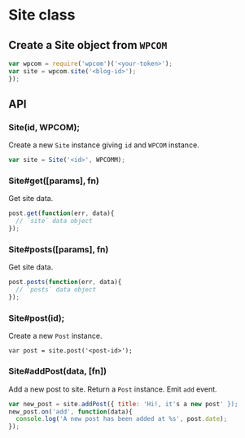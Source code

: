 

# Site class

## Create a Site object from `WPCOM`

```js
var wpcom = require('wpcom')('<your-token>');
var site = wpcom.site('<blog-id>');
});
```

## API

### Site(id, WPCOM);

Create a new `Site` instance giving `id` and `WPCOM` instance.

```js
var site = Site('<id>', WPCOMM);
```

### Site#get([params], fn)

Get site data.

```js
post.get(function(err, data){
  // `site` data object
});
```

### Site#posts([params], fn)

Get site data.

```js
post.posts(function(err, data){
  // `posts` data object
});
```

### Site#post(id);

Create a new `Post` instance.

```
var post = site.post('<post-id>');
```

### Site#addPost(data, [fn])

Add a new post to site. Return a `Post` instance. Emit `add` event.

```js
var new_post = site.addPost({ title: 'Hi!, it's a new post' });
new_post.on('add', function(data){
  console.log('A new post has been added at %s', post.date);
});
```
